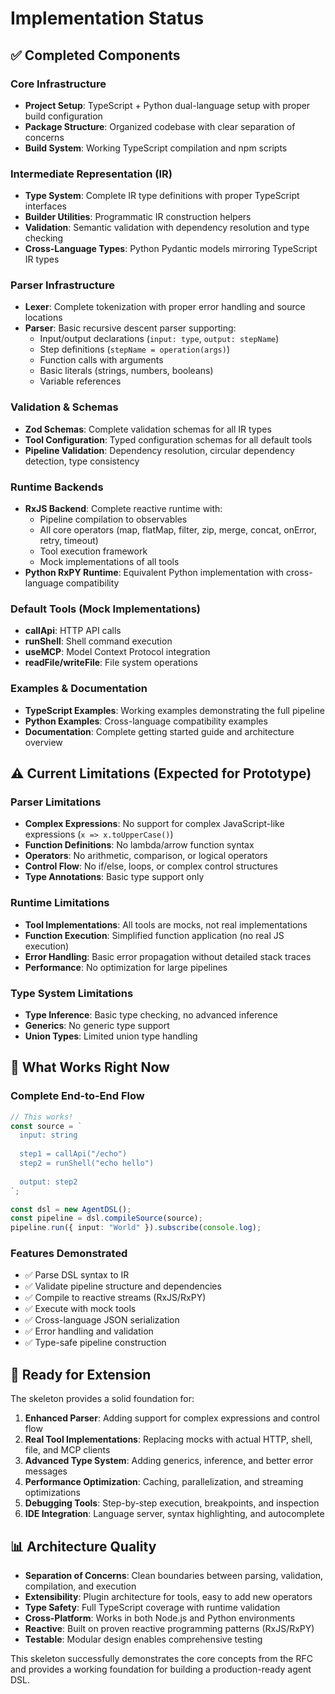 # Implementation Status

## ✅ Completed Components

### Core Infrastructure
- **Project Setup**: TypeScript + Python dual-language setup with proper build configuration
- **Package Structure**: Organized codebase with clear separation of concerns
- **Build System**: Working TypeScript compilation and npm scripts

### Intermediate Representation (IR)
- **Type System**: Complete IR type definitions with proper TypeScript interfaces
- **Builder Utilities**: Programmatic IR construction helpers
- **Validation**: Semantic validation with dependency resolution and type checking
- **Cross-Language Types**: Python Pydantic models mirroring TypeScript IR types

### Parser Infrastructure
- **Lexer**: Complete tokenization with proper error handling and source locations
- **Parser**: Basic recursive descent parser supporting:
  - Input/output declarations (`input: type`, `output: stepName`)
  - Step definitions (`stepName = operation(args)`)
  - Function calls with arguments
  - Basic literals (strings, numbers, booleans)
  - Variable references

### Validation & Schemas
- **Zod Schemas**: Complete validation schemas for all IR types
- **Tool Configuration**: Typed configuration schemas for all default tools
- **Pipeline Validation**: Dependency resolution, circular dependency detection, type consistency

### Runtime Backends
- **RxJS Backend**: Complete reactive runtime with:
  - Pipeline compilation to observables
  - All core operators (map, flatMap, filter, zip, merge, concat, onError, retry, timeout)
  - Tool execution framework
  - Mock implementations of all tools
- **Python RxPY Runtime**: Equivalent Python implementation with cross-language compatibility

### Default Tools (Mock Implementations)
- **callApi**: HTTP API calls
- **runShell**: Shell command execution  
- **useMCP**: Model Context Protocol integration
- **readFile/writeFile**: File system operations

### Examples & Documentation
- **TypeScript Examples**: Working examples demonstrating the full pipeline
- **Python Examples**: Cross-language compatibility examples
- **Documentation**: Complete getting started guide and architecture overview

## ⚠️ Current Limitations (Expected for Prototype)

### Parser Limitations
- **Complex Expressions**: No support for complex JavaScript-like expressions (`x => x.toUpperCase()`)
- **Function Definitions**: No lambda/arrow function syntax
- **Operators**: No arithmetic, comparison, or logical operators
- **Control Flow**: No if/else, loops, or complex control structures
- **Type Annotations**: Basic type support only

### Runtime Limitations  
- **Tool Implementations**: All tools are mocks, not real implementations
- **Function Execution**: Simplified function application (no real JS execution)
- **Error Handling**: Basic error propagation without detailed stack traces
- **Performance**: No optimization for large pipelines

### Type System Limitations
- **Type Inference**: Basic type checking, no advanced inference
- **Generics**: No generic type support
- **Union Types**: Limited union type handling

## 🎯 What Works Right Now

### Complete End-to-End Flow
```typescript
// This works!
const source = `
  input: string
  
  step1 = callApi("/echo")
  step2 = runShell("echo hello")
  
  output: step2
`;

const dsl = new AgentDSL();
const pipeline = dsl.compileSource(source);
pipeline.run({ input: "World" }).subscribe(console.log);
```

### Features Demonstrated
- ✅ Parse DSL syntax to IR
- ✅ Validate pipeline structure and dependencies  
- ✅ Compile to reactive streams (RxJS/RxPY)
- ✅ Execute with mock tools
- ✅ Cross-language JSON serialization
- ✅ Error handling and validation
- ✅ Type-safe pipeline construction

## 🚀 Ready for Extension

The skeleton provides a solid foundation for:

1. **Enhanced Parser**: Adding support for complex expressions and control flow
2. **Real Tool Implementations**: Replacing mocks with actual HTTP, shell, file, and MCP clients  
3. **Advanced Type System**: Adding generics, inference, and better error messages
4. **Performance Optimization**: Caching, parallelization, and streaming optimizations
5. **Debugging Tools**: Step-by-step execution, breakpoints, and inspection
6. **IDE Integration**: Language server, syntax highlighting, and autocomplete

## 📊 Architecture Quality

- **Separation of Concerns**: Clean boundaries between parsing, validation, compilation, and execution
- **Extensibility**: Plugin architecture for tools, easy to add new operators
- **Type Safety**: Full TypeScript coverage with runtime validation
- **Cross-Platform**: Works in both Node.js and Python environments
- **Reactive**: Built on proven reactive programming patterns (RxJS/RxPY)
- **Testable**: Modular design enables comprehensive testing

This skeleton successfully demonstrates the core concepts from the RFC and provides a working foundation for building a production-ready agent DSL.